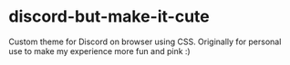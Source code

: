 # discord-but-make-it-cute
Custom theme for Discord on browser using CSS. Originally for personal use to make my experience more fun and pink :)
